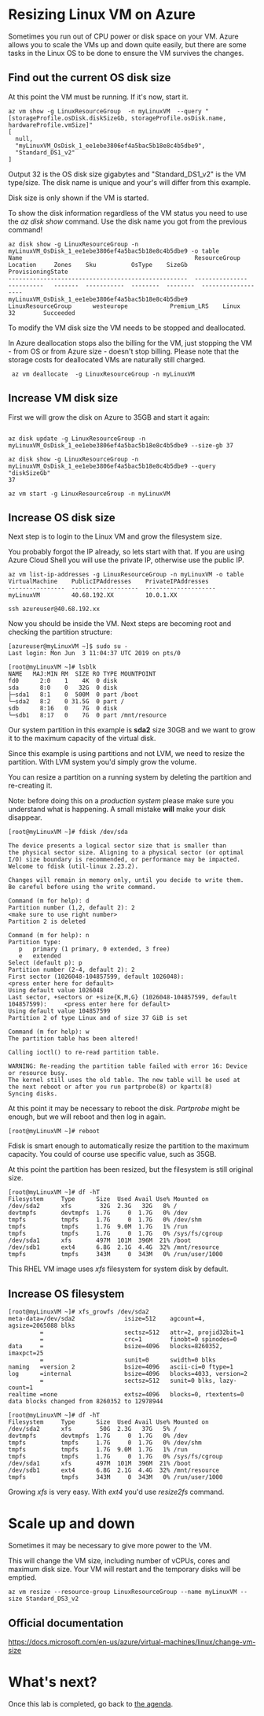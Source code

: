 Resizing Linux VM on Azure
==

Sometimes you run out of CPU power or disk space on your VM. Azure allows you to scale the VMs up and down quite easily, but there are some tasks in the Linux OS to be done to ensure the VM survives the changes.

Find out the current OS disk size
--

At this point the VM must be running. If it's now, start it.

```
az vm show -g LinuxResourceGroup  -n myLinuxVM  --query "[storageProfile.osDisk.diskSizeGb, storageProfile.osDisk.name, hardwareProfile.vmSize]"
[
  null,
  "myLinuxVM_OsDisk_1_ee1ebe3806ef4a5bac5b18e8c4b5dbe9",
  "Standard_DS1_v2"
]
```

Output 32 is the OS disk size gigabytes and "Standard_DS1_v2" is the VM type/size. The disk name is unique and your's will differ from this example.

Disk size is only shown if the VM is started.

To show the disk information regardless of the VM status you need to use the *az disk show* command. Use the disk name you got from the previous command!

```
az disk show -g LinuxResourceGroup -n myLinuxVM_OsDisk_1_ee1ebe3806ef4a5bac5b18e8c4b5dbe9 -o table
Name                                                 ResourceGroup           Location     Zones    Sku          OsType    SizeGb    ProvisioningState
---------------------------------------------------  ---------------         ----------   -------  -----------  --------  --------  -------------------
myLinuxVM_OsDisk_1_ee1ebe3806ef4a5bac5b18e8c4b5dbe9  LinuxResourceGroup      westeurope            Premium_LRS    Linux     32        Succeeded
```

To modify the VM disk size the VM needs to be stopped and deallocated. 

In Azure deallocation stops also the billing for the VM, just stopping the VM - from OS or from Azure size - doesn't stop billing. Please note that the storage costs for deallocated VMs are naturally still charged.

```
 az vm deallocate  -g LinuxResourceGroup -n myLinuxVM
```

Increase VM disk size
--
First we will grow the disk on Azure to 35GB and start it again:
```

az disk update -g LinuxResourceGroup -n myLinuxVM_OsDisk_1_ee1ebe3806ef4a5bac5b18e8c4b5dbe9 --size-gb 37
 
az disk show -g LinuxResourceGroup -n myLinuxVM_OsDisk_1_ee1ebe3806ef4a5bac5b18e8c4b5dbe9 --query "diskSizeGb"
37

az vm start -g LinuxResourceGroup -n myLinuxVM
```

Increase OS disk size
---

Next step is to login to the Linux VM and grow the filesystem size. 

You probably forgot the IP already, so lets start with that. If you are using Azure Cloud Shell you will use the private IP, otherwise use the public IP.

```
az vm list-ip-addresses -g LinuxResourceGroup -n myLinuxVM -o table
VirtualMachine    PublicIPAddresses    PrivateIPAddresses
----------------  -------------------  --------------------
myLinuxVM         40.68.192.XX         10.0.1.XX

ssh azureuser@40.68.192.xx
```

Now you should be inside the VM. Next steps are becoming root and checking the partition structure:
```
[azureuser@myLinuxVM ~]$ sudo su -
Last login: Mon Jun  3 11:04:37 UTC 2019 on pts/0

[root@myLinuxVM ~]# lsblk
NAME   MAJ:MIN RM  SIZE RO TYPE MOUNTPOINT
fd0      2:0    1    4K  0 disk
sda      8:0    0   32G  0 disk
├─sda1   8:1    0  500M  0 part /boot
└─sda2   8:2    0 31.5G  0 part /
sdb      8:16   0    7G  0 disk
└─sdb1   8:17   0    7G  0 part /mnt/resource
```

Our system partition in this example is **sda2** size 30GB and we want to grow it to the maximum capacity of the virtual disk.

Since this example is using partitions and not LVM, we need to resize the partition. With LVM system you'd simply grow the volume.

You can resize a partition on a running system by deleting the partition and re-creating it.

Note: before doing this on a *production system* please make sure you understand what is happening. A small mistake **will** make your disk disappear.

```
[root@myLinuxVM ~]# fdisk /dev/sda

The device presents a logical sector size that is smaller than
the physical sector size. Aligning to a physical sector (or optimal
I/O) size boundary is recommended, or performance may be impacted.
Welcome to fdisk (util-linux 2.23.2).

Changes will remain in memory only, until you decide to write them.
Be careful before using the write command.

Command (m for help): d
Partition number (1,2, default 2): 2                                              <make sure to use right number>
Partition 2 is deleted

Command (m for help): n
Partition type:
   p   primary (1 primary, 0 extended, 3 free)
   e   extended
Select (default p): p
Partition number (2-4, default 2): 2
First sector (1026048-104857599, default 1026048):                                <press enter here for default>
Using default value 1026048
Last sector, +sectors or +size{K,M,G} (1026048-104857599, default 104857599):     <press enter here for default>
Using default value 104857599
Partition 2 of type Linux and of size 37 GiB is set

Command (m for help): w
The partition table has been altered!

Calling ioctl() to re-read partition table.

WARNING: Re-reading the partition table failed with error 16: Device or resource busy.
The kernel still uses the old table. The new table will be used at
the next reboot or after you run partprobe(8) or kpartx(8)
Syncing disks.

```
At this point it may be necessary to reboot the disk. *Partprobe* might be enough, but we will reboot and then log in again.
```
[root@myLinuxVM ~]# reboot
```


Fdisk is smart enough to automatically resize the partition to the maximum capacity. You could of course use specific value, such as 35GB.

At this point the partition has been resized, but the filesystem is still original size.

```
[root@myLinuxVM ~]# df -hT
Filesystem     Type      Size  Used Avail Use% Mounted on
/dev/sda2      xfs        32G  2.3G   32G   8% /
devtmpfs       devtmpfs  1.7G     0  1.7G   0% /dev
tmpfs          tmpfs     1.7G     0  1.7G   0% /dev/shm
tmpfs          tmpfs     1.7G  9.0M  1.7G   1% /run
tmpfs          tmpfs     1.7G     0  1.7G   0% /sys/fs/cgroup
/dev/sda1      xfs       497M  101M  396M  21% /boot
/dev/sdb1      ext4      6.8G  2.1G  4.4G  32% /mnt/resource
tmpfs          tmpfs     343M     0  343M   0% /run/user/1000
```

This RHEL VM image uses *xfs* filesystem for system disk by default.

Increase OS filesystem
--


```
[root@myLinuxVM ~]# xfs_growfs /dev/sda2
meta-data=/dev/sda2              isize=512    agcount=4, agsize=2065088 blks
         =                       sectsz=512   attr=2, projid32bit=1
         =                       crc=1        finobt=0 spinodes=0
data     =                       bsize=4096   blocks=8260352, imaxpct=25
         =                       sunit=0      swidth=0 blks
naming   =version 2              bsize=4096   ascii-ci=0 ftype=1
log      =internal               bsize=4096   blocks=4033, version=2
         =                       sectsz=512   sunit=0 blks, lazy-count=1
realtime =none                   extsz=4096   blocks=0, rtextents=0
data blocks changed from 8260352 to 12978944

[root@myLinuxVM ~]# df -hT
Filesystem     Type      Size  Used Avail Use% Mounted on
/dev/sda2      xfs        50G  2.3G   37G   5% /
devtmpfs       devtmpfs  1.7G     0  1.7G   0% /dev
tmpfs          tmpfs     1.7G     0  1.7G   0% /dev/shm
tmpfs          tmpfs     1.7G  9.0M  1.7G   1% /run
tmpfs          tmpfs     1.7G     0  1.7G   0% /sys/fs/cgroup
/dev/sda1      xfs       497M  101M  396M  21% /boot
/dev/sdb1      ext4      6.8G  2.1G  4.4G  32% /mnt/resource
tmpfs          tmpfs     343M     0  343M   0% /run/user/1000
```
Growing *xfs* is very easy. With *ext4* you'd use *resize2fs* command.


Scale up and down
===

Sometimes it may be necessary to give more power to the VM. 

This will change the VM size, including number of vCPUs, cores and maximum disk size. Your VM will restart and the temporary disks will be emptied.

```
az vm resize --resource-group LinuxResourceGroup --name myLinuxVM --size Standard_DS3_v2

```






Official documentation
--
https://docs.microsoft.com/en-us/azure/virtual-machines/linux/change-vm-size

What's next?
===

Once this lab is completed, go back to [the agenda](README.md).
